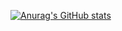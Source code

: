 [![Anurag's GitHub stats](https://github-readme-stats.vercel.app/api?username=b-yp&show_icons=true&theme=radical)](https://github.com/anuraghazra/github-readme-stats)
